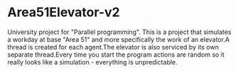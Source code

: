 # Area51Elevator-v2
University project for "Parallel programming". This is a project that simulates a workday at base "Area 51" and more specifically the work of an elevator.A thread is created for each agent.The elevator is also serviced by its own separate thread.Every time you start the program actions are random so it really looks like a simulation - everything is unpredictable.
